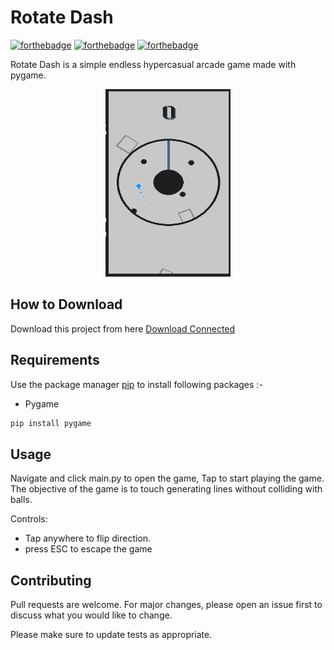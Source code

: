 # Rotate Dash

[![forthebadge](https://forthebadge.com/images/badges/built-with-love.svg)](https://forthebadge.com)
[![forthebadge](https://forthebadge.com/images/badges/built-with-swag.svg)](https://forthebadge.com)
[![forthebadge](https://forthebadge.com/images/badges/made-with-python.svg)](https://forthebadge.com)

Rotate Dash is a simple endless hypercasual arcade game made with pygame.

<p align='center'>
	<img src='app.png' width=200 height=300>
</p>

## How to Download

Download this project from here [Download Connected](https://downgit.github.io/#/home?url=https://github.com/pyGuru123/Python-Games/tree/master/Rotate%20Dash)

## Requirements

Use the package manager [pip](https://pip.pypa.io/en/stable/) to install following packages :-
* Pygame

```bash
pip install pygame
```

## Usage

Navigate and click main.py to open the game, Tap to start playing the game. The objective of the game is to touch generating lines without colliding with balls.

Controls:
* Tap anywhere to flip direction.
* press ESC to escape the game

## Contributing

Pull requests are welcome. For major changes, please open an issue first to discuss what you would like to change.

Please make sure to update tests as appropriate.